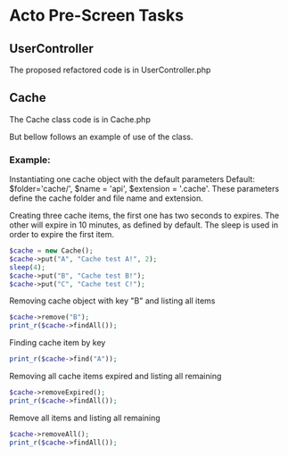 # Acto Pre-Screen Tasks

## UserController
The proposed refactored code is in UserController.php

## Cache
The Cache class code is in Cache.php

But bellow follows an example of use of the class.

### Example:

Instantiating one cache object with the default parameters 
Default: $folder='cache/', $name = 'api', $extension = '.cache'.
These parameters define the cache folder and file name and extension.

Creating three cache items, the first one has two seconds to expires.
The other will expire in 10 minutes, as defined by default.
The sleep is used in order to expire the first item.

```php
$cache = new Cache();
$cache->put("A", "Cache test A!", 2);
sleep(4);
$cache->put("B", "Cache test B!");
$cache->put("C", "Cache test C!");
```

Removing cache object with key "B" and listing all items

```php
$cache->remove("B");
print_r($cache->findAll());
```

Finding cache item by key

```php
print_r($cache->find("A"));
```

Removing all cache items expired and listing all remaining

```php
$cache->removeExpired();
print_r($cache->findAll());
```

Remove all items and listing all remaining

```php
$cache->removeAll();
print_r($cache->findAll());
```